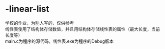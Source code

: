 # -linear-list
学校的作业，为别人写的，仅供参考 <br>
线性表使用了结构体存储数值，并且用结构体存储线性表的属性（最大长度，当前长度等）<br>
main.c为程序的源代码，线性表.exe为程序的Debug版本
